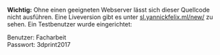 **Wichtig:**
Ohne einen geeigneten Webserver lässt sich dieser Quellcode nicht ausführen.
Eine Liveversion gibt es unter [sl.yannickfelix.ml/new/]() zu sehen.
Ein Testbenutzer wurde eingerichtet:  
  
Benutzer: Facharbeit  
Passwort: 3dprint2017